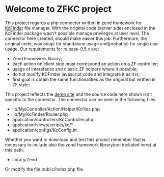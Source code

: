 # Welcome to ZFKC project
This project regards a php connector written in zend framework for [KcFinder](http://kcfinder.sunhater.com// "go to KCFinder site") file manager.
With the original code (server side) enclosed in the KcFinder package wasn't possible manage privileges at user level.
The connector here created, should make easier this job. Furthermore, the original code, was adapt for standalone usage and(probably) for single user usage.
Our requirements for release-0.5.x are:

- Zend Framework library;
- each action on client side must correspond an action on a ZF controller;
- usage of interafaces and classic ZF helpers where it possible;
- do not modify KCFinder javascript code and integrate it as it is;
- first goal is obtain the same functionalities as the original but written in ZF style;
 
This project reflects the [demo site](http://zfkc.ovum.it/ "jump to zfkc.ovum.it") and the source code here shown 
isn't specific to the connector. The connector can be seen in the following files:

- lib/My/Controller/Action/Helper/Kcfiles.php
- lib/My/KcFinder/Router.php
- application/controllers/KcController.php
- application/views/scripts/kc/*
- application/configs/KcConfig.ini

Whether you want to download and test this project remember that is necessary to include also the zend framework library(not included here) at this path:

- library/Zend

Or modify the file public/index.php file.
